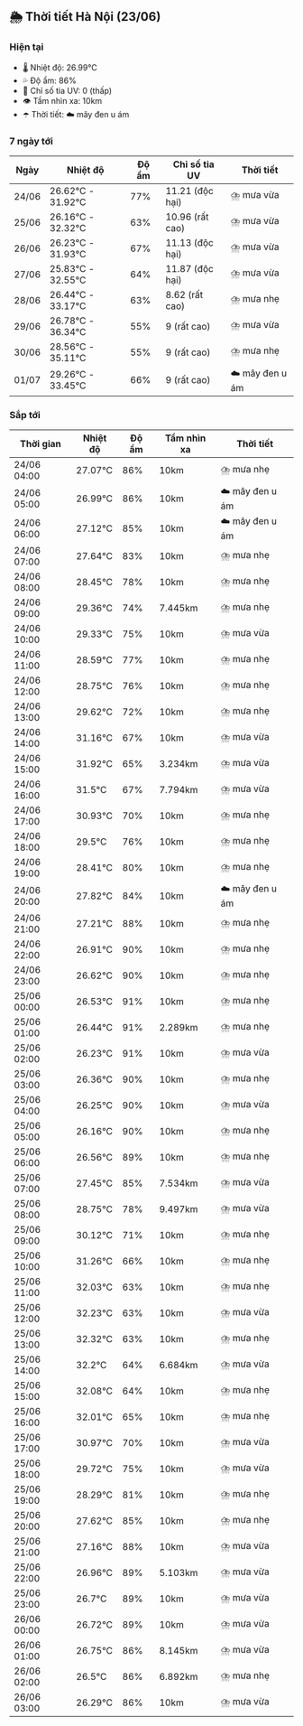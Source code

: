 ## 🌦️ Thời tiết Hà Nội (23/06)

### Hiện tại

- 🌡️ Nhiệt độ: 26.99℃
- 💦 Độ ẩm: 86%
- 🌟 Chỉ số tia UV: 0 (thấp)
- 👁️ Tầm nhìn xa: 10km
- ☂️ Thời tiết: ☁️ mây đen u ám

### 7 ngày tới

| Ngày | Nhiệt độ | Độ ẩm | Chỉ số tia UV | Thời tiết |
| --- | --- | --- | --- | --- |
| 24/06 | 26.62℃ - 31.92℃ | 77% | 11.21 (độc hại) | ⛈️ mưa vừa |
| 25/06 | 26.16℃ - 32.32℃ | 63% | 10.96 (rất cao) | ⛈️ mưa vừa |
| 26/06 | 26.23℃ - 31.93℃ | 67% | 11.13 (độc hại) | ⛈️ mưa vừa |
| 27/06 | 25.83℃ - 32.55℃ | 64% | 11.87 (độc hại) | ⛈️ mưa vừa |
| 28/06 | 26.44℃ - 33.17℃ | 63% | 8.62 (rất cao) | ⛈️ mưa nhẹ |
| 29/06 | 26.78℃ - 36.34℃ | 55% | 9 (rất cao) | ⛈️ mưa vừa |
| 30/06 | 28.56℃ - 35.11℃ | 55% | 9 (rất cao) | ⛈️ mưa nhẹ |
| 01/07 | 29.26℃ - 33.45℃ | 66% | 9 (rất cao) | ☁️ mây đen u ám |

### Sắp tới

| Thời gian | Nhiệt độ | Độ ẩm | Tầm nhìn xa | Thời tiết |
| --- | --- | --- | --- | --- |
| 24/06 04:00 | 27.07℃ | 86% | 10km | ⛈️ mưa nhẹ |
| 24/06 05:00 | 26.99℃ | 86% | 10km | ☁️ mây đen u ám |
| 24/06 06:00 | 27.12℃ | 85% | 10km | ☁️ mây đen u ám |
| 24/06 07:00 | 27.64℃ | 83% | 10km | ⛈️ mưa nhẹ |
| 24/06 08:00 | 28.45℃ | 78% | 10km | ⛈️ mưa nhẹ |
| 24/06 09:00 | 29.36℃ | 74% | 7.445km | ⛈️ mưa nhẹ |
| 24/06 10:00 | 29.33℃ | 75% | 10km | ⛈️ mưa vừa |
| 24/06 11:00 | 28.59℃ | 77% | 10km | ⛈️ mưa nhẹ |
| 24/06 12:00 | 28.75℃ | 76% | 10km | ⛈️ mưa nhẹ |
| 24/06 13:00 | 29.62℃ | 72% | 10km | ⛈️ mưa nhẹ |
| 24/06 14:00 | 31.16℃ | 67% | 10km | ⛈️ mưa vừa |
| 24/06 15:00 | 31.92℃ | 65% | 3.234km | ⛈️ mưa vừa |
| 24/06 16:00 | 31.5℃ | 67% | 7.794km | ⛈️ mưa vừa |
| 24/06 17:00 | 30.93℃ | 70% | 10km | ⛈️ mưa nhẹ |
| 24/06 18:00 | 29.5℃ | 76% | 10km | ⛈️ mưa nhẹ |
| 24/06 19:00 | 28.41℃ | 80% | 10km | ⛈️ mưa nhẹ |
| 24/06 20:00 | 27.82℃ | 84% | 10km | ☁️ mây đen u ám |
| 24/06 21:00 | 27.21℃ | 88% | 10km | ⛈️ mưa nhẹ |
| 24/06 22:00 | 26.91℃ | 90% | 10km | ⛈️ mưa nhẹ |
| 24/06 23:00 | 26.62℃ | 90% | 10km | ⛈️ mưa nhẹ |
| 25/06 00:00 | 26.53℃ | 91% | 10km | ⛈️ mưa nhẹ |
| 25/06 01:00 | 26.44℃ | 91% | 2.289km | ⛈️ mưa nhẹ |
| 25/06 02:00 | 26.23℃ | 91% | 10km | ⛈️ mưa vừa |
| 25/06 03:00 | 26.36℃ | 90% | 10km | ⛈️ mưa nhẹ |
| 25/06 04:00 | 26.25℃ | 90% | 10km | ⛈️ mưa vừa |
| 25/06 05:00 | 26.16℃ | 90% | 10km | ⛈️ mưa nhẹ |
| 25/06 06:00 | 26.56℃ | 89% | 10km | ⛈️ mưa nhẹ |
| 25/06 07:00 | 27.45℃ | 85% | 7.534km | ⛈️ mưa vừa |
| 25/06 08:00 | 28.75℃ | 78% | 9.497km | ⛈️ mưa vừa |
| 25/06 09:00 | 30.12℃ | 71% | 10km | ⛈️ mưa nhẹ |
| 25/06 10:00 | 31.26℃ | 66% | 10km | ⛈️ mưa nhẹ |
| 25/06 11:00 | 32.03℃ | 63% | 10km | ⛈️ mưa nhẹ |
| 25/06 12:00 | 32.23℃ | 63% | 10km | ⛈️ mưa vừa |
| 25/06 13:00 | 32.32℃ | 63% | 10km | ⛈️ mưa nhẹ |
| 25/06 14:00 | 32.2℃ | 64% | 6.684km | ⛈️ mưa vừa |
| 25/06 15:00 | 32.08℃ | 64% | 10km | ⛈️ mưa nhẹ |
| 25/06 16:00 | 32.01℃ | 65% | 10km | ⛈️ mưa nhẹ |
| 25/06 17:00 | 30.97℃ | 70% | 10km | ⛈️ mưa vừa |
| 25/06 18:00 | 29.72℃ | 75% | 10km | ⛈️ mưa vừa |
| 25/06 19:00 | 28.29℃ | 81% | 10km | ⛈️ mưa nhẹ |
| 25/06 20:00 | 27.62℃ | 85% | 10km | ⛈️ mưa nhẹ |
| 25/06 21:00 | 27.16℃ | 88% | 10km | ⛈️ mưa vừa |
| 25/06 22:00 | 26.96℃ | 89% | 5.103km | ⛈️ mưa vừa |
| 25/06 23:00 | 26.7℃ | 89% | 10km | ⛈️ mưa vừa |
| 26/06 00:00 | 26.72℃ | 89% | 10km | ⛈️ mưa vừa |
| 26/06 01:00 | 26.75℃ | 86% | 8.145km | ⛈️ mưa vừa |
| 26/06 02:00 | 26.5℃ | 86% | 6.892km | ⛈️ mưa nhẹ |
| 26/06 03:00 | 26.29℃ | 86% | 10km | ⛈️ mưa vừa |
